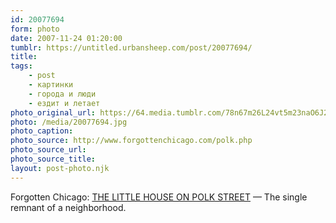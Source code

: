 ```yaml
---
id: 20077694
form: photo
date: 2007-11-24 01:20:00
tumblr: https://untitled.urbansheep.com/post/20077694/
title:
tags:
    - post
    - картинки
    - города и люди
    - ездит и летает
photo_original_url: https://64.media.tumblr.com/78n67m26L24vt5m23naO6J2b_400.jpg
photo: /media/20077694.jpg
photo_caption: 
photo_source: http://www.forgottenchicago.com/polk.php
photo_source_url:
photo_source_title:
layout: post-photo.njk
---
```


<p>Forgotten Chicago: <a href="http://www.forgottenchicago.com/polk.php">THE LITTLE HOUSE ON POLK STREET</a> — The single remnant of a neighborhood.</p>
